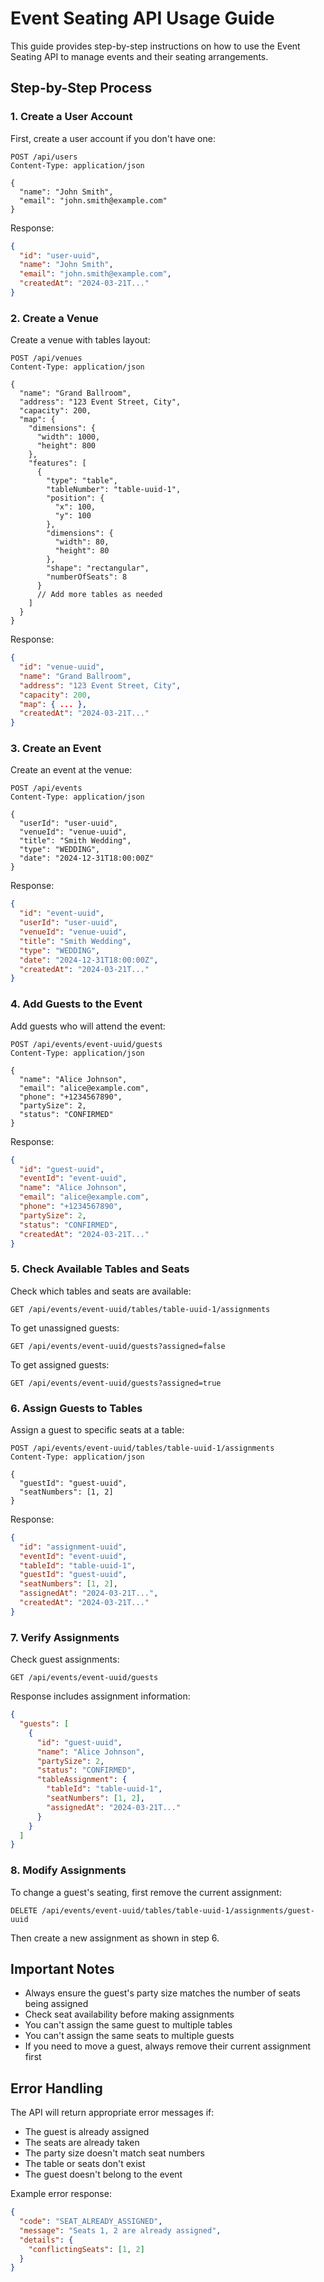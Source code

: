 # Event Seating API Usage Guide

This guide provides step-by-step instructions on how to use the Event Seating API to manage events and their seating arrangements.

## Step-by-Step Process

### 1. Create a User Account
First, create a user account if you don't have one:

```http
POST /api/users
Content-Type: application/json

{
  "name": "John Smith",
  "email": "john.smith@example.com"
}
```

Response:
```json
{
  "id": "user-uuid",
  "name": "John Smith",
  "email": "john.smith@example.com",
  "createdAt": "2024-03-21T..."
}
```

### 2. Create a Venue
Create a venue with tables layout:

```http
POST /api/venues
Content-Type: application/json

{
  "name": "Grand Ballroom",
  "address": "123 Event Street, City",
  "capacity": 200,
  "map": {
    "dimensions": {
      "width": 1000,
      "height": 800
    },
    "features": [
      {
        "type": "table",
        "tableNumber": "table-uuid-1",
        "position": {
          "x": 100,
          "y": 100
        },
        "dimensions": {
          "width": 80,
          "height": 80
        },
        "shape": "rectangular",
        "numberOfSeats": 8
      }
      // Add more tables as needed
    ]
  }
}
```

Response:
```json
{
  "id": "venue-uuid",
  "name": "Grand Ballroom",
  "address": "123 Event Street, City",
  "capacity": 200,
  "map": { ... },
  "createdAt": "2024-03-21T..."
}
```

### 3. Create an Event
Create an event at the venue:

```http
POST /api/events
Content-Type: application/json

{
  "userId": "user-uuid",
  "venueId": "venue-uuid",
  "title": "Smith Wedding",
  "type": "WEDDING",
  "date": "2024-12-31T18:00:00Z"
}
```

Response:
```json
{
  "id": "event-uuid",
  "userId": "user-uuid",
  "venueId": "venue-uuid",
  "title": "Smith Wedding",
  "type": "WEDDING",
  "date": "2024-12-31T18:00:00Z",
  "createdAt": "2024-03-21T..."
}
```

### 4. Add Guests to the Event
Add guests who will attend the event:

```http
POST /api/events/event-uuid/guests
Content-Type: application/json

{
  "name": "Alice Johnson",
  "email": "alice@example.com",
  "phone": "+1234567890",
  "partySize": 2,
  "status": "CONFIRMED"
}
```

Response:
```json
{
  "id": "guest-uuid",
  "eventId": "event-uuid",
  "name": "Alice Johnson",
  "email": "alice@example.com",
  "phone": "+1234567890",
  "partySize": 2,
  "status": "CONFIRMED",
  "createdAt": "2024-03-21T..."
}
```

### 5. Check Available Tables and Seats
Check which tables and seats are available:

```http
GET /api/events/event-uuid/tables/table-uuid-1/assignments
```

To get unassigned guests:
```http
GET /api/events/event-uuid/guests?assigned=false
```

To get assigned guests:
```http
GET /api/events/event-uuid/guests?assigned=true
```

### 6. Assign Guests to Tables
Assign a guest to specific seats at a table:

```http
POST /api/events/event-uuid/tables/table-uuid-1/assignments
Content-Type: application/json

{
  "guestId": "guest-uuid",
  "seatNumbers": [1, 2]
}
```

Response:
```json
{
  "id": "assignment-uuid",
  "eventId": "event-uuid",
  "tableId": "table-uuid-1",
  "guestId": "guest-uuid",
  "seatNumbers": [1, 2],
  "assignedAt": "2024-03-21T...",
  "createdAt": "2024-03-21T..."
}
```

### 7. Verify Assignments
Check guest assignments:

```http
GET /api/events/event-uuid/guests
```

Response includes assignment information:
```json
{
  "guests": [
    {
      "id": "guest-uuid",
      "name": "Alice Johnson",
      "partySize": 2,
      "status": "CONFIRMED",
      "tableAssignment": {
        "tableId": "table-uuid-1",
        "seatNumbers": [1, 2],
        "assignedAt": "2024-03-21T..."
      }
    }
  ]
}
```

### 8. Modify Assignments
To change a guest's seating, first remove the current assignment:

```http
DELETE /api/events/event-uuid/tables/table-uuid-1/assignments/guest-uuid
```

Then create a new assignment as shown in step 6.

## Important Notes

- Always ensure the guest's party size matches the number of seats being assigned
- Check seat availability before making assignments
- You can't assign the same guest to multiple tables
- You can't assign the same seats to multiple guests
- If you need to move a guest, always remove their current assignment first

## Error Handling

The API will return appropriate error messages if:
- The guest is already assigned
- The seats are already taken
- The party size doesn't match seat numbers
- The table or seats don't exist
- The guest doesn't belong to the event

Example error response:
```json
{
  "code": "SEAT_ALREADY_ASSIGNED",
  "message": "Seats 1, 2 are already assigned",
  "details": {
    "conflictingSeats": [1, 2]
  }
}
``` 
